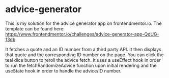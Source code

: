 # advice-generator
This is my solution for the advice generator app on frontendmentor.io. The template can be found here: https://www.frontendmentor.io/challenges/advice-generator-app-QdUG-13db.

It fetches a quote and an ID number from a third party API. It then displays that quote and the corresponding ID number on the page. You can click the teal dice button to reroll the advice fetch. It uses a useEffect hook in order to run the fetchRandomizeAdvice function upon initial rendering and the useState hook in order to handle the advice/ID number.
